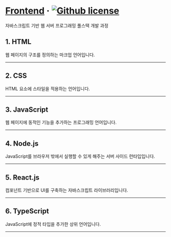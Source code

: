 # [Frontend](https://HYUN1400.github.io) &middot; [![Github license](https://img.shields.io/badge/license-MIT-blue.svg)](https://HYUN1400.github.io/license)

자바스크립트 기반 웹 서버 프로그래밍 풀스택 개발 과정

## 1. HTML
웹 페이지의 구조를 정의하는 마크업 언어입니다.

---

## 2. CSS
HTML 요소에 스타일을 적용하는 언어입니다.

---

## 3. JavaScript
웹 페이지에 동적인 기능을 추가하는 프로그래밍 언어입니다.

---

## 4. Node.js
JavaScript를 브라우저 밖에서 실행할 수 있게 해주는 서버 사이드 런타입입니다.

---

## 5. React.js
컴포넌트 기반으로 UI를 구축하는 자바스크립트 라이브러리입니다.

---

## 6. TypeScript
JavaScript에 정적 타입을 추가한 상위 언어입니다.

---

